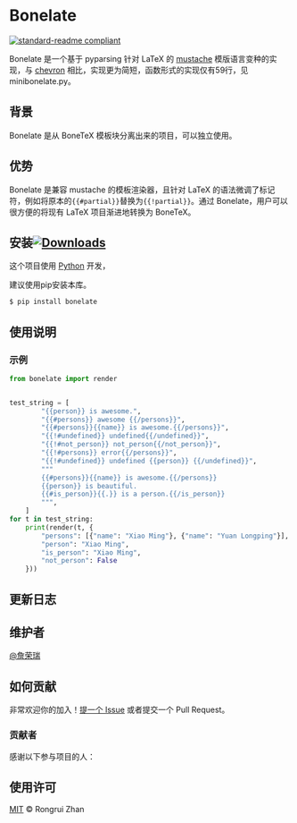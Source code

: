 # Bonelate

[![standard-readme compliant](https://img.shields.io/badge/readme%20style-standard-brightgreen.svg?style=flat-square)](https://github.com/RichardLitt/standard-readme)

Bonelate 是一个基于 pyparsing 针对 LaTeX 的 [mustache](http://mustache.github.io/) 模版语言变种的实现，与 [chevron](https://github.com/noahmorrison/chevron) 相比，实现更为简短，函数形式的实现仅有59行，见minibonelate.py。

## 背景

Bonelate 是从 BoneTeX 模板块分离出来的项目，可以独立使用。

## 优势

Bonelate 是兼容 mustache 的模板渲染器，且针对 LaTeX 的语法微调了标记符，例如将原本的`{{#partial}}`替换为`{{!partial}}`。通过 Bonelate，用户可以很方便的将现有 LaTeX 项目渐进地转换为 BoneTeX。

## 安装[![Downloads](https://pepy.tech/badge/bonelate)](https://pepy.tech/project/bonelate)

这个项目使用 [Python](https://www.python.org/downloads/) 开发，

建议使用pip安装本库。

```sh
$ pip install bonelate
```

## 使用说明

### 示例

```python
from bonelate import render


test_string = [
        "{{person}} is awesome.",
        "{{#persons}} awesome {{/persons}}",
        "{{#persons}}{{name}} is awesome.{{/persons}}",
        "{{!#undefined}} undefined{{/undefined}}",
        "{{!#not_person}} not_person{{/not_person}}",
        "{{!#persons}} error{{/persons}}",
        "{{!#undefined}} undefined {{person}} {{/undefined}}",
        """
        {{#persons}}{{name}} is awesome.{{/persons}}
        {{person}} is beautiful.
        {{#is_person}}{{.}} is a person.{{/is_person}}
        """,
    ]
for t in test_string:
    print(render(t, {
        "persons": [{"name": "Xiao Ming"}, {"name": "Yuan Longping"}],
        "person": "Xiao Ming",
        "is_person": "Xiao Ming",
        "not_person": False
    }))


```

## 更新日志


## 维护者

[@詹荣瑞](https://github.com/zrr1999)

## 如何贡献

非常欢迎你的加入！[提一个 Issue](https://github.com/zrr1999/bonelate/issues/new) 或者提交一个 Pull Request。

### 贡献者

感谢以下参与项目的人：

## 使用许可
[MIT](LICENSE) © Rongrui Zhan